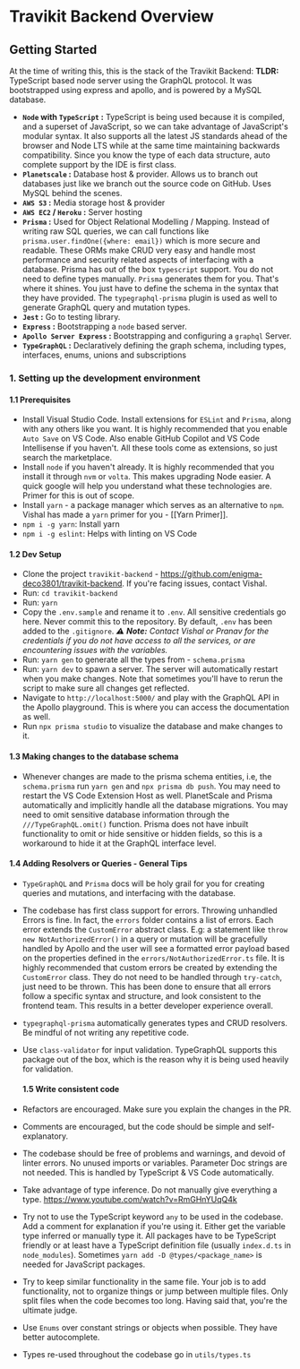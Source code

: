 # Travikit Backend Overview
## Getting Started
At the time of writing this, this is the stack of the Travikit Backend: 
**TLDR:** TypeScript based node server using the GraphQL protocol. It was bootstrapped using express and apollo, and is powered by a MySQL database. 
- **`Node` with `TypeScript` :** TypeScript is being used because it is compiled, and a superset of JavaScript, so we can take advantage of JavaScript's modular syntax. It also supports all the latest JS standards ahead of the browser and Node LTS while at the same time maintaining backwards compatibility. Since you know the type of each data structure, auto complete support by the IDE is first class. 
-  **`Planetscale` :** Database host & provider. Allows us to branch out databases just like we branch out the source code on GitHub. Uses MySQL behind the scenes. 
- **`AWS S3` :** Media storage host & provider
- **`AWS EC2` / `Heroku` :** Server hosting
- **`Prisma` :** Used for Object Relational Modelling / Mapping. Instead of writing raw SQL queries, we can call functions like `prisma.user.findOne({where: email})` which is more secure and readable. These ORMs make CRUD very easy and handle most performance and security related aspects of interfacing with a database. Prisma has out of the box `typescript`  support. You do not need to define types manually. `Prisma` generates them for you. That's where it shines. You just have to define the schema in the syntax that they have provided. The `typegraphql-prisma` plugin is used as well to generate GraphQL query and mutation types.
- **`Jest` :** Go to testing library.
- **`Express` :** Bootstrapping a `node` based server.
- **`Apollo Server Express` :** Bootstrapping and configuring a `graphql` Server. 
- **`TypeGraphQL` :** Declaratively defining the graph schema, including types, interfaces, enums, unions and subscriptions

### 1. Setting up the development environment
#### 1.1 Prerequisites 
- Install Visual Studio Code. Install extensions for `ESLint` and `Prisma`, along with any others like you want. It is highly recommended that you enable `Auto Save` on VS Code. Also enable GitHub Copilot and VS Code Intellisense if you haven't. All these tools come as extensions, so just search the marketplace. 
- Install `node` if you haven't already. It is highly recommended that you install it through `nvm` or `volta`. This makes upgrading Node easier. A quick google will help you understand what these technologies are. Primer for this is out of scope. 
- Install `yarn` - a package manager which serves as an alternative to `npm`. Vishal has made a `yarn` primer for you - [[Yarn Primer]].
- `npm i -g yarn`: Install yarn
- `npm i -g eslint`: Helps with linting on VS Code

#### 1.2 Dev Setup 
- Clone the project `travikit-backend` - https://github.com/enigma-deco3801/travikit-backend. If you're facing issues, contact Vishal.
- Run: `cd travikit-backend`
- Run: `yarn`
- Copy the `.env.sample` and rename it to `.env`. All sensitive credentials go here. Never commit this to the repository. By default, `.env` has been added to the `.gitignore`.
  *⚠️ **Note:** Contact Vishal or Pranav for the credentials if you do not have access to all the services, or are encountering issues with the variables.* 
- Run: `yarn gen` to generate all the types from - `schema.prisma`
- Run: `yarn dev` to spawn a server. The server will automatically restart when you make changes. Note that sometimes you'll have to rerun the script to make sure all changes get reflected.
- Navigate to `http://localhost:5000/` and play with the GraphQL API in the Apollo playground. This is where you can access the documentation as well. 
- Run `npx prisma studio` to visualize the database and make changes to it. 

#### 1.3 Making changes to the database schema
- Whenever changes are made to the prisma schema entities, i.e, the `schema.prisma`  run `yarn gen` and `npx prisma db push`. You may need to restart the VS Code Extension Host as well. PlanetScale and Prisma automatically and implicitly handle all the database migrations. You may need to omit sensitive database information through the `///TypeGraphQL.omit()` function. Prisma does not have inbuilt functionality to omit or hide sensitive or hidden fields, so this is a workaround to hide it at the GraphQL interface level. 

#### 1.4 Adding Resolvers or Queries - General Tips
- `TypeGraphQL` and `Prisma` docs will be holy grail for you for creating queries and mutations, and interfacing with the database. 
- The codebase has first class support for errors. Throwing unhandled Errors is fine. In fact, the `errors` folder contains a list of errors. Each error extends the `CustomError` abstract class. E.g: a statement like `throw new NotAuthorizedError()` in a query or mutation will be gracefully handled by Apollo and the user will see a formatted error payload based on the properties defined in the `errors/NotAuthorizedError.ts` file. It is highly recommended that custom errors be created by extending the `CustomError` class. They do not need to be handled through `try-catch`, just need to be thrown. This has been done to ensure that all errors follow a specific syntax and structure, and look consistent to the frontend team. This results in a better developer experience overall.
- `typegraphql-prisma` automatically generates types and CRUD resolvers. Be mindful of not writing any repetitive code. 
- Use `class-validator` for input validation. TypeGraphQL supports this package out of the box, which is the reason why it is being used heavily for validation. 
  
  #### 1.5 Write consistent code
- Refactors are encouraged. Make sure you explain the changes in the PR. 
- Comments are encouraged, but the code should be simple and self-explanatory. 
- The codebase should be free of problems and warnings, and devoid of linter errors. No unused imports or variables. Parameter Doc strings are not needed. This is handled by TypeScript & VS Code automatically.
- Take advantage of type inference. Do not manually give everything a type. https://www.youtube.com/watch?v=RmGHnYUqQ4k
- Try not to use the TypeScript keyword `any` to be used in the codebase. Add a comment for explanation if you're using it. Either get the variable type inferred or manually type it. All packages have to be TypeScript friendly or at least have a TypeScript definition file (usually `index.d.ts` in `node_modules`). Sometimes `yarn add -D @types/<package_name>` is needed for JavaScript packages.
- Try to keep similar functionality in the same file. Your job is to add functionality, not to organize things or jump between multiple files. Only split files when the code becomes too long. Having said that, you're the ultimate judge. 
- Use `Enums`  over constant strings or objects when possible. They have better autocomplete. 
- Types re-used throughout the codebase go in `utils/types.ts`
  


